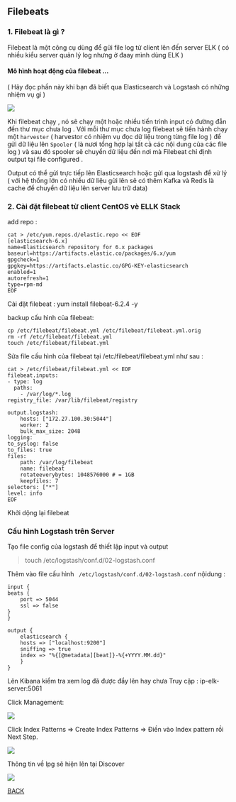 ## Filebeats


### 1. Filebeat là gì ?

Filebeat là một công cụ dùng để gửi file log từ client lên đến server ELK ( có nhiều kiểu server quản lý log nhưng ở đaay mình dùng ELK )

#### Mô hình hoạt động của filebeat ...
(  Hãy đọc phần này khi bạn đã biết qua Elasticsearch và Logstash có những nhiệm vụ gì )

<img src="../images/filebeat.png">

Khi filebeat chạy , nó sẽ chạy một hoặc nhiều  tiến trình input  có đường đẫn đến thư mục chưa log . Với mỗi thư mục chưa log filebeat sẽ tiến hành chạy một ` harvester ` ( harvestor có nhiệm vụ đọc dữ liệu trong từng file log ) để gửi  dữ liệu lên ` Spooler ` ( là nươi tổng hợp lại tất cả các nội dung của các file log ) và sau đó spooler sẽ chuyển dữ liệu đến nơi mà Filebeat chỉ định output tại file configured .

 Output có thể gửi trực tiếp lên Elasticsearch hoặc gửi qua logstash để xử lý ( với hệ thống lớn có nhiều dữ liệu gửi lên sẽ có thêm Kafka và Redis là cache để chuyển dữ liệu lên server lưu trữ data)

 

### 2. Cài đặt filebeat từ client CentOS vè ELLK Stack 

add repo :
```
cat > /etc/yum.repos.d/elastic.repo << EOF
[elasticsearch-6.x]
name=Elasticsearch repository for 6.x packages
baseurl=https://artifacts.elastic.co/packages/6.x/yum
gpgcheck=1
gpgkey=https://artifacts.elastic.co/GPG-KEY-elasticsearch
enabled=1
autorefresh=1
type=rpm-md
EOF
```

Cài đặt filebeat :
yum install filebeat-6.2.4 -y 

backup cấu hình của filebeat:
```
cp /etc/filebeat/filebeat.yml /etc/filebeat/filebeat.yml.orig
rm -rf /etc/filebeat/filebeat.yml
touch /etc/filebeat/filebeat.yml
```

Sửa file cấu hình của filebeat tại /etc/filebeat/filebeat.yml như sau :

```
cat > /etc/filebeat/filebeat.yml << EOF
filebeat.inputs:
- type: log
  paths:
    - /var/log/*.log
registry_file: /var/lib/filebeat/registry

output.logstash:
    hosts: ["172.27.100.30:5044"]
    worker: 2
    bulk_max_size: 2048
logging:
to_syslog: false
to_files: true
files:
    path: /var/log/filebeat
    name: filebeat
    rotateeverybytes: 1048576000 # = 1GB
    keepfiles: 7
selectors: ["*"]
level: info
EOF
```

Khởi dộng lại filebeat


### Cấu hình Logstash trên Server


Tạo file config của logstash để thiết lập input và output 

> touch /etc/logstash/conf.d/02-logstash.conf

Thêm vào file cấu hình `  /etc/logstash/conf.d/02-logstash.conf ` nộidung :
```
input {
beats {
    port => 5044
    ssl => false
}
}

output {
    elasticsearch {
    hosts => ["localhost:9200"]
    sniffing => true
    index => "%{[@metadata][beat]}-%{+YYYY.MM.dd}"
    }
}

```
Lên Kibana kiểm  tra xem log đã được đẩy lên hay chưa 
Truy cập : ip-elk-server:5061 

Click Management:

<img src="../images/Kibana-check1.png">

Click Index Patterns => Create Index Patterns => Điền vào Index pattern rồi Next Step.

<img src="../images/Kibana-check2.png">

Thông tin về lpg sẽ hiện lên tại Discover

<img src="../images/Kibana-check3.png">

[BACK](../README.md)


